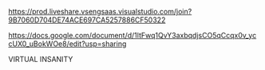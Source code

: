 https://prod.liveshare.vsengsaas.visualstudio.com/join?9B7060D704DE74ACE697CA5257886CF50322

https://docs.google.com/document/d/1ltFwq1QvY3axbqdjsCO5qCcqx0v_yccUX0_uBokWOe8/edit?usp=sharing

VIRTUAL INSANITY
